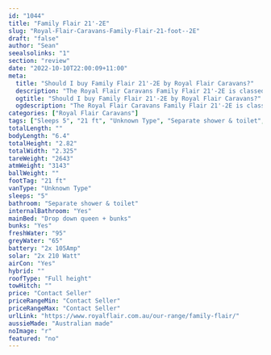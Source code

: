 ```yaml
---
id: "1044"
title: "Family Flair 21'-2E"
slug: "Royal-Flair-Caravans-Family-Flair-21-foot--2E"
draft: "false"
author: "Sean"
seealsolinks: "1"
section: "review"
date: "2022-10-10T22:00:09+11:00"
meta:
  title: "Should I buy Family Flair 21'-2E by Royal Flair Caravans?"
  description: "The Royal Flair Caravans Family Flair 21'-2E is classed as Unknown Type, and sleeps 5 people. It is Australian made and comes in at 21 ft. It generally has Separate shower & toilet."
  ogtitle: "Should I buy Family Flair 21'-2E by Royal Flair Caravans?"
  ogdescription: "The Royal Flair Caravans Family Flair 21'-2E is classed as Unknown Type, and sleeps 5 people. It is Australian made and comes in at 21 ft. It generally has Separate shower & toilet."
categories: ["Royal Flair Caravans"]
tags: ["Sleeps 5", "21 ft", "Unknown Type", "Separate shower & toilet", "Full height", "Price Unknown", "Australian made"]
totalLength: ""
bodyLength: "6.4"
totalHeight: "2.82"
totalWidth: "2.325"
tareWeight: "2643"
atmWeight: "3143"
ballWeight: ""
footTag: "21 ft"
vanType: "Unknown Type"
sleeps: "5"
bathroom: "Separate shower & toilet"
internalBathroom: "Yes"
mainBed: "Drop down queen + bunks"
bunks: "Yes"
freshWater: "95"
greyWater: "65"
battery: "2x 105Amp"
solar: "2x 210 Watt"
airCon: "Yes"
hybrid: ""
roofType: "Full height"
towHitch: ""
price: "Contact Seller"
priceRangeMin: "Contact Seller"
priceRangeMax: "Contact Seller"
urlLink: "https://www.royalflair.com.au/our-range/family-flair/"
aussieMade: "Australian made"
noImage: "r"
featured: "no"
---
```

